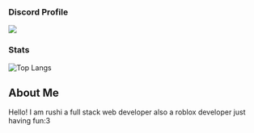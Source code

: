 ### Discord Profile
![](https://discord-readme-badge.vercel.app/api?id=1026624380509360188)
### Stats
![Top Langs](https://github-readme-stats.vercel.app/api/top-langs/?username=injuriez&layout=compact)
## About Me
Hello! I am rushi a full stack web developer also a roblox developer just having fun:3
